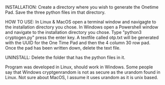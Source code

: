 INSTALLATION:
Create a directory where you wish to generate the Onetime Pad.
Save the three python files im that directory.

HOW TO USE:
In Linux & MacOS open a terminal window and navigagte to the installation directory you chose.
In Windows open a Powershell window and navigate to the installation directory you chose.
Type "python3 cryptogen.py" press the enter key.
A textfile called otp.txt will be generated with the UUID for the One Time Pad and then the 4 column 30 row pad.
Once the pad has been written down, delete the text file.

UNINSTALL:
Delete the folder that has the python files in it.


Program was developed in Linux, should work in Windows. Some people say that Windows cryptgenrandom is not as secure as the urandom found in Linux. Not sure about MacOS, I assume it uses urandom as it is unix based.
